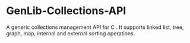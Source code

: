 # GenLib-Collections-API
 A generic collections management API for C . It supports linked list, tree, graph, map, internal and external sorting operations.

